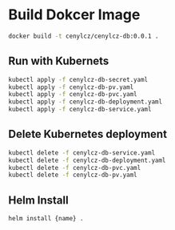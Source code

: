 # Build Dokcer Image

```bash
docker build -t cenylcz/cenylcz-db:0.0.1 .
```

## Run with Kubernets

```bash
kubectl apply -f cenylcz-db-secret.yaml
kubectl apply -f cenylcz-db-pv.yaml 
kubectl apply -f cenylcz-db-pvc.yaml 
kubectl apply -f cenylcz-db-deployment.yaml
kubectl apply -f cenylcz-db-service.yaml
```
## Delete Kubernetes deployment
```bash
kubectl delete -f cenylcz-db-service.yaml
kubectl delete -f cenylcz-db-deployment.yaml 
kubectl delete -f cenylcz-db-pvc.yaml 
kubectl delete -f cenylcz-db-pv.yaml 
```

## Helm Install
```
helm install {name} .
```
